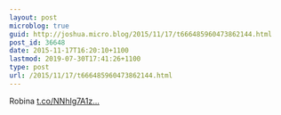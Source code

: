 ```yaml
---
layout: post
microblog: true
guid: http://joshua.micro.blog/2015/11/17/t666485960473862144.html
post_id: 36648
date: 2015-11-17T16:20:10+1100
lastmod: 2019-07-30T17:41:26+1100
type: post
url: /2015/11/17/t666485960473862144.html
---
```

Robina [t.co/NNhIg7A1z...](https://t.co/NNhIg7A1zN)
